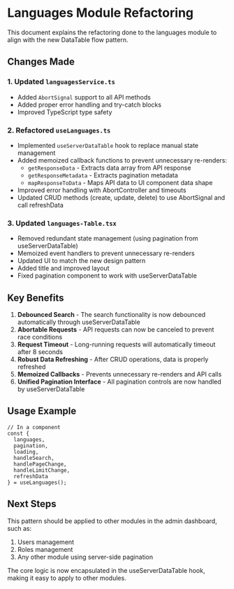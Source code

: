 # Languages Module Refactoring

This document explains the refactoring done to the languages module to align with the new DataTable flow pattern.

## Changes Made

### 1. Updated `languagesService.ts`

- Added `AbortSignal` support to all API methods
- Added proper error handling and try-catch blocks
- Improved TypeScript type safety

### 2. Refactored `useLanguages.ts`

- Implemented `useServerDataTable` hook to replace manual state management
- Added memoized callback functions to prevent unnecessary re-renders:
  - `getResponseData` - Extracts data array from API response
  - `getResponseMetadata` - Extracts pagination metadata
  - `mapResponseToData` - Maps API data to UI component data shape
- Improved error handling with AbortController and timeouts
- Updated CRUD methods (create, update, delete) to use AbortSignal and call refreshData

### 3. Updated `languages-Table.tsx`

- Removed redundant state management (using pagination from useServerDataTable)
- Memoized event handlers to prevent unnecessary re-renders
- Updated UI to match the new design pattern
- Added title and improved layout
- Fixed pagination component to work with useServerDataTable

## Key Benefits

1. **Debounced Search** - The search functionality is now debounced automatically through useServerDataTable
2. **Abortable Requests** - API requests can now be canceled to prevent race conditions
3. **Request Timeout** - Long-running requests will automatically timeout after 8 seconds
4. **Robust Data Refreshing** - After CRUD operations, data is properly refreshed
5. **Memoized Callbacks** - Prevents unnecessary re-renders and API calls
6. **Unified Pagination Interface** - All pagination controls are now handled by useServerDataTable

## Usage Example

```tsx
// In a component
const { 
  languages,
  pagination,
  loading,
  handleSearch,
  handlePageChange,
  handleLimitChange,
  refreshData
} = useLanguages();
```

## Next Steps

This pattern should be applied to other modules in the admin dashboard, such as:

1. Users management
2. Roles management
3. Any other module using server-side pagination

The core logic is now encapsulated in the useServerDataTable hook, making it easy to apply to other modules.
